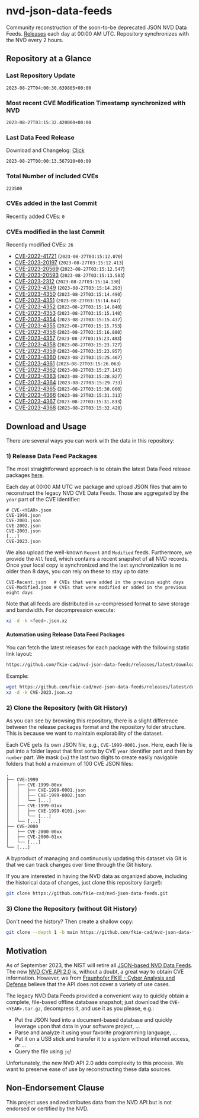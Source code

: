 # nvd-json-data-feeds

Community reconstruction of the soon-to-be deprecated JSON NVD Data Feeds. 
[Releases](https://github.com/fkie-cad/nvd-json-data-feeds/releases/latest) each day at 00:00 AM UTC.
Repository synchronizes with the NVD every 2 hours.

## Repository at a Glance

### Last Repository Update

```plain
2023-08-27T04:00:30.639805+00:00
```

### Most recent CVE Modification Timestamp synchronized with NVD

```plain
2023-08-27T03:15:32.420000+00:00
```

### Last Data Feed Release

Download and Changelog: [Click](https://github.com/fkie-cad/nvd-json-data-feeds/releases/latest)

```plain
2023-08-27T00:00:13.567910+00:00
```

### Total Number of included CVEs

```plain
223500
```

### CVEs added in the last Commit

Recently added CVEs: `0`



### CVEs modified in the last Commit

Recently modified CVEs: `26`

* [CVE-2022-41721](CVE-2022/CVE-2022-417xx/CVE-2022-41721.json) (`2023-08-27T03:15:12.070`)
* [CVE-2023-20197](CVE-2023/CVE-2023-201xx/CVE-2023-20197.json) (`2023-08-27T03:15:12.413`)
* [CVE-2023-20569](CVE-2023/CVE-2023-205xx/CVE-2023-20569.json) (`2023-08-27T03:15:12.547`)
* [CVE-2023-20593](CVE-2023/CVE-2023-205xx/CVE-2023-20593.json) (`2023-08-27T03:15:13.583`)
* [CVE-2023-2312](CVE-2023/CVE-2023-23xx/CVE-2023-2312.json) (`2023-08-27T03:15:14.130`)
* [CVE-2023-4349](CVE-2023/CVE-2023-43xx/CVE-2023-4349.json) (`2023-08-27T03:15:14.293`)
* [CVE-2023-4350](CVE-2023/CVE-2023-43xx/CVE-2023-4350.json) (`2023-08-27T03:15:14.490`)
* [CVE-2023-4351](CVE-2023/CVE-2023-43xx/CVE-2023-4351.json) (`2023-08-27T03:15:14.647`)
* [CVE-2023-4352](CVE-2023/CVE-2023-43xx/CVE-2023-4352.json) (`2023-08-27T03:15:14.840`)
* [CVE-2023-4353](CVE-2023/CVE-2023-43xx/CVE-2023-4353.json) (`2023-08-27T03:15:15.140`)
* [CVE-2023-4354](CVE-2023/CVE-2023-43xx/CVE-2023-4354.json) (`2023-08-27T03:15:15.437`)
* [CVE-2023-4355](CVE-2023/CVE-2023-43xx/CVE-2023-4355.json) (`2023-08-27T03:15:15.753`)
* [CVE-2023-4356](CVE-2023/CVE-2023-43xx/CVE-2023-4356.json) (`2023-08-27T03:15:16.880`)
* [CVE-2023-4357](CVE-2023/CVE-2023-43xx/CVE-2023-4357.json) (`2023-08-27T03:15:23.483`)
* [CVE-2023-4358](CVE-2023/CVE-2023-43xx/CVE-2023-4358.json) (`2023-08-27T03:15:23.727`)
* [CVE-2023-4359](CVE-2023/CVE-2023-43xx/CVE-2023-4359.json) (`2023-08-27T03:15:23.957`)
* [CVE-2023-4360](CVE-2023/CVE-2023-43xx/CVE-2023-4360.json) (`2023-08-27T03:15:25.467`)
* [CVE-2023-4361](CVE-2023/CVE-2023-43xx/CVE-2023-4361.json) (`2023-08-27T03:15:26.063`)
* [CVE-2023-4362](CVE-2023/CVE-2023-43xx/CVE-2023-4362.json) (`2023-08-27T03:15:27.143`)
* [CVE-2023-4363](CVE-2023/CVE-2023-43xx/CVE-2023-4363.json) (`2023-08-27T03:15:28.827`)
* [CVE-2023-4364](CVE-2023/CVE-2023-43xx/CVE-2023-4364.json) (`2023-08-27T03:15:29.733`)
* [CVE-2023-4365](CVE-2023/CVE-2023-43xx/CVE-2023-4365.json) (`2023-08-27T03:15:30.660`)
* [CVE-2023-4366](CVE-2023/CVE-2023-43xx/CVE-2023-4366.json) (`2023-08-27T03:15:31.313`)
* [CVE-2023-4367](CVE-2023/CVE-2023-43xx/CVE-2023-4367.json) (`2023-08-27T03:15:31.833`)
* [CVE-2023-4368](CVE-2023/CVE-2023-43xx/CVE-2023-4368.json) (`2023-08-27T03:15:32.420`)


## Download and Usage

There are several ways you can work with the data in this repository:

### 1) Release Data Feed Packages

The most straightforward approach is to obtain the latest Data Feed release packages [here](https://github.com/fkie-cad/nvd-json-data-feeds/releases/latest).

Each day at 00:00 AM UTC we package and upload JSON files that aim to reconstruct the legacy NVD CVE Data Feeds.
Those are aggregated by the `year` part of the CVE identifier:

```
# CVE-<YEAR>.json
CVE-1999.json
CVE-2001.json
CVE-2002.json
CVE-2003.json
[...]
CVE-2023.json
```

We also upload the well-known `Recent` and `Modified` feeds.
Furthermore, we provide the `All` feed, which contains a recent snapshot of all NVD records.
Once your local copy is synchronized and the last synchronization is no older than 8 days, you can rely on these to stay up to date:

```plain
CVE-Recent.json   # CVEs that were added in the previous eight days
CVE-Modified.json # CVEs that were modified or added in the previous eight days
```

Note that all feeds are distributed in `xz`-compressed format to save storage and bandwidth.
For decompression execute:

```sh
xz -d -k <feed>.json.xz
```


#### Automation using Release Data Feed Packages

You can fetch the latest releases for each package with the following static link layout:

```sh
https://github.com/fkie-cad/nvd-json-data-feeds/releases/latest/download/CVE-<YEAR>.json.xz
```

Example:

```sh
wget https://github.com/fkie-cad/nvd-json-data-feeds/releases/latest/download/CVE-2023.json.xz
xz -d -k CVE-2023.json.xz
```

### 2) Clone the Repository (with Git History)

As you can see by browsing this repository, there is a slight difference between the release packages format and the repository folder structure.
This is because we want to maintain explorability of the dataset.

Each CVE gets its own JSON file, e.g., `CVE-1999-0001.json`.
Here, each file is put into a folder layout that first sorts by CVE `year` identifier part and then by `number` part.
We mask (`xx`) the last two digits to create easily navigable folders that hold a maximum of 100 CVE JSON files:

```plain
.
├── CVE-1999
│   ├── CVE-1999-00xx
│   │   ├── CVE-1999-0001.json
│   │   ├── CVE-1999-0002.json
│   │   └── [...]
│   ├── CVE-1999-01xx
│   │   ├── CVE-1999-0101.json
│   │   └── [...]
│   └── [...]
├── CVE-2000
│   ├── CVE-2000-00xx
│   ├── CVE-2000-01xx
│   └── [...]
└── [...]
```

A byproduct of managing and continuously updating this dataset via Git is that we can track changes over time through the Git history.

If you are interested in having the NVD data as organized above, including the historical data of changes, just clone this repository (large!):

```sh
git clone https://github.com/fkie-cad/nvd-json-data-feeds.git
```

### 3) Clone the Repository (without Git History)

Don't need the history? Then create a shallow copy:

```sh
git clone --depth 1 -b main https://github.com/fkie-cad/nvd-json-data-feeds.git
```

## Motivation

As of September 2023, the NIST will retire all [JSON-based NVD Data Feeds](https://nvd.nist.gov/vuln/data-feeds#divRetirementBanner-1).
The new [NVD CVE API 2.0](https://nvd.nist.gov/developers/vulnerabilities) is, without a doubt, a great way to obtain CVE information.
However, we from [Fraunhofer FKIE - Cyber Analysis and Defense](https://www.fkie.fraunhofer.de/en/departments/cad.html) believe that the API does not cover a variety of use cases.

The legacy NVD Data Feeds provided a convenient way to quickly obtain a complete, file-based offline database snapshot; just download the `CVE-<YEAR>.tar.gz`, decompress it, and use it as you please, e.g.:

* Put the JSON feed into a document-based database and quickly leverage upon that data in your software project, ...
* Parse and analyze it using your favorite programming language, ...
* Put it on a USB stick and transfer it to a system without internet access, or ...
* Query the file using `jq`!

Unfortunately, the new NVD API 2.0 adds complexity to this process.
We want to preserve ease of use by reconstructing these data sources.

## Non-Endorsement Clause

This project uses and redistributes data from the NVD API but is not endorsed or certified by the NVD.